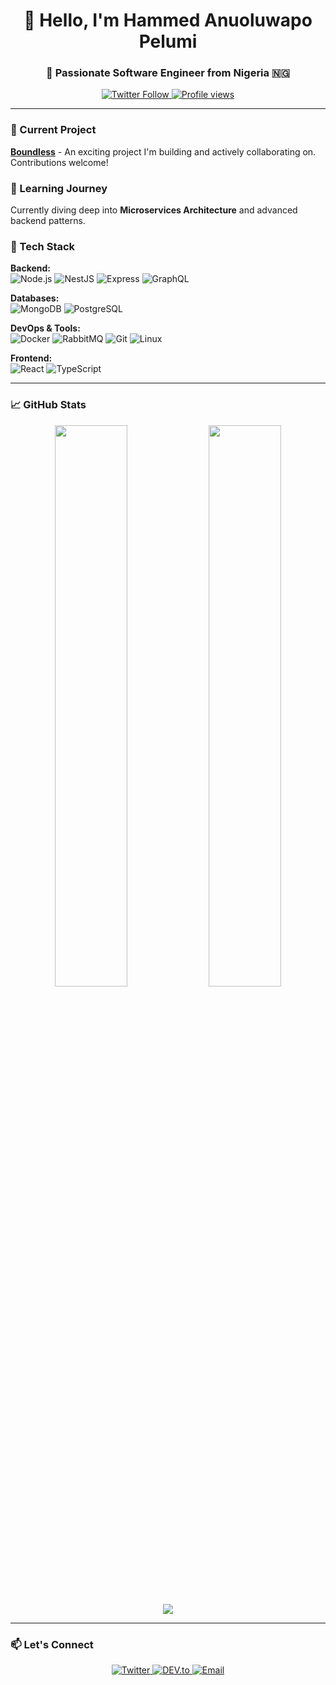<h1 align="center">👋 Hello, I'm Hammed Anuoluwapo Pelumi</h1>
<h3 align="center">🚀 Passionate Software Engineer from Nigeria 🇳🇬</h3>

<p align="center">
  <a href="https://twitter.com/tgenericx" target="_blank">
    <img src="https://img.shields.io/twitter/follow/tgenericx?style=social" alt="Twitter Follow">
  </a>
  <a href="https://github.com/tgenericx">
    <img src="https://komarev.com/ghpvc/?username=tgenericx&label=Profile%20views&color=0e75b6&style=flat" alt="Profile views">
  </a>
</p>

---

### 🔭 Current Project
**[Boundless](https://github.com/tgenericx/boundless)** - An exciting project I'm building and actively collaborating on. Contributions welcome!

### 🌱 Learning Journey
Currently diving deep into **Microservices Architecture** and advanced backend patterns.

### 💼 Tech Stack
**Backend:**  
![Node.js](https://img.shields.io/badge/-Node.js-339933?logo=node.js&logoColor=white)
![NestJS](https://img.shields.io/badge/-NestJS-E0234E?logo=nestjs&logoColor=white)
![Express](https://img.shields.io/badge/-Express-000000?logo=express&logoColor=white)
![GraphQL](https://img.shields.io/badge/-GraphQL-E10098?logo=graphql&logoColor=white)

**Databases:**  
![MongoDB](https://img.shields.io/badge/-MongoDB-47A248?logo=mongodb&logoColor=white)
![PostgreSQL](https://img.shields.io/badge/-PostgreSQL-4169E1?logo=postgresql&logoColor=white)

**DevOps & Tools:**  
![Docker](https://img.shields.io/badge/-Docker-2496ED?logo=docker&logoColor=white)
![RabbitMQ](https://img.shields.io/badge/-RabbitMQ-FF6600?logo=rabbitmq&logoColor=white)
![Git](https://img.shields.io/badge/-Git-F05032?logo=git&logoColor=white)
![Linux](https://img.shields.io/badge/-Linux-FCC624?logo=linux&logoColor=black)

**Frontend:**  
![React](https://img.shields.io/badge/-React-61DAFB?logo=react&logoColor=black)
![TypeScript](https://img.shields.io/badge/-TypeScript-3178C6?logo=typescript&logoColor=white)

---

### 📈 GitHub Stats

<p align="center">
  <img width="48%" src="https://github-readme-stats.vercel.app/api?username=tgenericx&show_icons=true&theme=radical" />
  <img width="48%" src="https://github-readme-streak-stats.herokuapp.com/?user=tgenericx&theme=radical" />
</p>

<p align="center">
  <img src="https://github-readme-stats.vercel.app/api/top-langs/?username=tgenericx&layout=compact&theme=radical" />
</p>

---

### 📫 Let's Connect
<p align="center">
  <a href="https://twitter.com/tgenericx" target="_blank">
    <img src="https://img.shields.io/badge/Twitter-1DA1F2?logo=twitter&logoColor=white" alt="Twitter">
  </a>
  <a href="https://dev.to/tgenericx" target="_blank">
    <img src="https://img.shields.io/badge/DEV.to-0A0A0A?logo=dev.to&logoColor=white" alt="DEV.to">
  </a>
  <a href="mailto:hammedanuoluwapopelumi@gmail.com">
    <img src="https://img.shields.io/badge/Email-D14836?logo=gmail&logoColor=white" alt="Email">
  </a>
</p>
